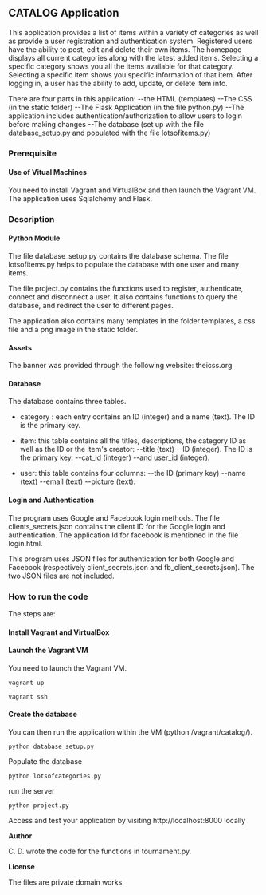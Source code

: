 ## CATALOG Application

This application provides a list of items within a variety of categories as well as provide a user registration and authentication system. Registered users have the ability to post, edit and delete their own items.
The homepage displays all current categories along with the latest added items. Selecting a specific category shows you all the items available for that category.
Selecting a specific item shows you specific information of that item.
After logging in, a user has the ability to add, update, or delete item info.

There are four parts in this application:
--the HTML (templates)
--The CSS (in the static folder)
--The Flask Application (in the file python.py)
--The application includes authentication/authorization to allow users to login before making changes
--The database (set up with the file database_setup.py and populated with the file lotsofitems.py)


### Prerequisite 

#### Use of Vitual Machines
You need to install Vagrant and VirtualBox and then launch the Vagrant VM. 
The application uses Sqlalchemy and Flask.


### Description

#### Python Module

The file database_setup.py contains the database schema. The file lotsofitems.py helps to populate the database with one user and many items.

The file project.py contains the functions used to register, authenticate, connect and disconnect a user. It also contains functions to query the database, and redirect the user to different pages.

The application also contains many templates in the folder templates, a css file and a png image in the static folder.

#### Assets
The banner was provided through the following website: theicss.org

#### Database 

The database contains three tables.

- category : each entry contains an ID (integer) and a name (text). The ID is the primary key.
- item: this table contains all the titles, descriptions, the category ID as well as the ID or the item's creator:
--title (text)
--ID (integer). The ID is the primary key.
--cat_id (integer)
--and user_id (integer). 
  
- user: this table contains four columns:
--the ID (primary key)
--name (text)
--email (text)
--picture (text).

#### Login and Authentication
The program uses Google and Facebook login methods. The file clients_secrets.json contains the client ID for the Google login and authentication. The application Id for facebook is mentioned in the file login.html.

This program uses JSON files for authentication for both Google and Facebook (respectively client_secrets.json and fb_client_secrets.json). The two JSON files are not included.

### How to run the code

The steps are:
#### Install Vagrant and VirtualBox


#### Launch the Vagrant VM
You need to launch the Vagrant VM.
```
vagrant up
```
```
vagrant ssh
```

#### Create the database  
You can then run the application within the VM (python /vagrant/catalog/).
```
python database_setup.py
```
Populate the database
```
python lotsofcategories.py
```
run the server
```
python project.py
```

Access and test your application by visiting http://localhost:8000 locally


**Author**

C. D. wrote the code for the functions in tournament.py.

**License**

The files are private domain works.

